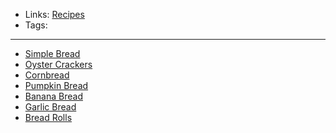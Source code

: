 - Links: [Recipes](Recipes.md)
- Tags: 

---

- [Simple Bread](Breads/Simple%20Bread.md)
- [Oyster Crackers](Breads/Oyster%20Crackers.md)
- [Cornbread](Breads/Cornbread.md)
- [Pumpkin Bread](Desserts%20and%20Baking/Pumpkin%20Bread.md)
- [Banana Bread](Desserts%20and%20Baking/Banana%20Bread.md)
- [Garlic Bread](Garlic%20Bread.md)
- [Bread Rolls](Bread%20Rolls.md)

